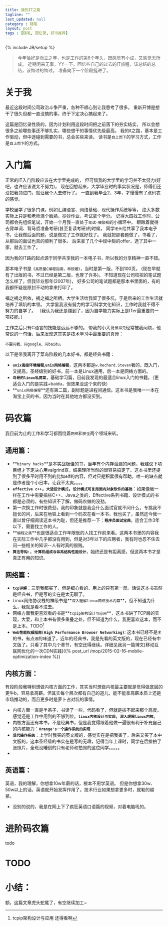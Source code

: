 ```yaml
---
title: 我的IT之路
tagline: ""
last_updated: null
category : 随笔
layout: post
tags : [随笔, 回忆录, 好书推荐]
---
```

{% include JB/setup %}

> 今年恰好是而立之年，也是工作的第8个年头，既感觉有小成，又感觉无所成。
> 近期闲来无事，YY一下。回忆些自己的过去的IT旅程，该总结的总结，该悔过的悔过。
> 准备向下一个阶段挺进了。

<!-- more -->

关于我
===============================================================================

最近这段时间公司政治斗争严重，各种不顺心到让我思考了很多。
重新开博是想干了很久但都一直没搞的事，终于下定决心搞起来了。

这篇是回忆录性质的，因为计划利用这段时间把之前落下的夯实结实，
所以会想很多之前哪些事还不够扎实，哪些想干的事情优先级最高。
我的it之路，基本是工作驱动，但中途碰到需要的书，总会买些来读。
读书是`自上而下`的学习方式，工作是`自上而下`的方式。


入门篇
==============================================================================

正常的IT入门阶段应该在大学里完成的，
但可惜我的大学里的学习并不太努力(好吧，也许应该说太不努力)，
现在回想起来，大学毕业时的事实状况是，师傅们还没把我领进门，就让我个人去修行了。
一直到我毕业2、3年，才慢慢有了点码农的感觉。

学校里学了很多门课，例如汇编语言、网络基础、现代操作系统等等，
绝大多数实际上只是和老师混个脸熟，抄抄作业，考试拿个学分。
记得大四找工作时，公司都会先组织笔试，开始一个月我一直处于`笔试-被鄙视`的小循环中。
眼瞅着就得去背单词、背马哲准备考研(甚至复读考研)的时候，
同学`老头`给共享了我本电子书，让我做后面的题，说是做完了工作就好找了。
我就把那套题做了，书看了，从那后的面试也真的顺利了很多。
后来拿了几个中规中矩的offer，选了其中一家，就去工作了。

因为我的IT路的起点源于同学共享我的一本电子书，所以我的分享精神一直不错。

那本电子书是`《高质量C编程指南，林锐著》`，当时是第一版，不到100页。
(现在早就有了出版的书，不过已经是第二版，也厚了许多)。
不知道现在公司校招的笔试题怎么样了，但我毕业那年(2007年)，
好多公司的笔试题都是那本书里面的，有的我都怀疑是原封不动的拿来打印了。

福之祸之所依，祸之福之所栖。大学生活给我留了很多坑，于是后来的工作生活就培养了填坑的本领。
大学里我没有努力的学习科学文化知识，工作时我就不得不努力的自学了。
（我认为我还是赚到了，因为自学能力实际上是ITer最重要的一项技能。）

工作之后只有C语言的技能是远远不够的。
带我的小大哥`景祥兄`经常被我问烦，他常说的一句话，后来发现这其实是技术学习中最重要的真谛：

``` tips
不要问我，问google，问baidu。
```

以下是带我离开了菜鸟阶段的几本好书，都是经典书籍：

* **`unix高级环境编程`**,**`unix网络编程`**，这两本都是`w.Rechard.Steven`著的，既入门，又提高，圣经级别的好书，前一本是Linux通用，后一本是网络方面的。
* **`鸟哥的linux私房菜`**，基础学习篇，目前我发现的最适合linux入门的书籍。（更适合入门的是实践+baidu，但效果没这个来的快）
* **`unix网络编程`**还有第二篇，副标题是进程间通信。这本书是我唯一一本在淘宝上买的书，因为当时在其他地方都没买到。


码农篇
==============================================================================

我目前为止的工作和学习都围绕着`网络`和`安全`两个领域来转。

通用篇：
----------

* **`binary hacks`**是本实战极佳的书，当年有个内存泄漏的问题，我建议下项目组才下定决心用valgrind查，结果理所当然的很容易搞定了。这本书里还提到了很多平时用不到的比如elf的内容，但对只是积累很有帮助。唯一的缺点就是作者是个小日本，让我不太爽。。。。
* **`effective c++`，`大话设计模式`，`设计模式可复用面向对象软件的基础`**：如果像我一样在工作中需要搞些C++、Java之类的，Effective系列书籍、设计模式的书都是必须的。有些知识不了解，做码农做的没劲。
* 第一次换工作时很费劲，我的印象就是我会什么面试官就不问什么，专挑我不擅长的问，后来在地铁上看到一个码农在看一本书，我也买了，虽然迄今我一直以曾仔细阅读这本书为耻，但还是推荐一下：**`程序员面试宝典`**。适合工作3年以下，需要找工作的人。
* **`编程之美`**也是很适合工作年限低的人找工作前来看。这两本书里的内容我在实际工作中几乎都没有用到，但是对3年以下的应聘者，我有时也忍不住去问一些相关的知识--人有时真的很贱。
* **`算法导构:`**，**`计算机组成与体系结构性能设计`**，始终还是有距离感，但这两本书才是真正有用的知识。


网络篇：
-----------

* **`tcp详解`**：三册我都买了，但是细心看的、用上的只有第一册。话说这本书虽然是经典书，但是写的实在是太无聊了。
* Linux网络协议栈的神级书是**`深入理解linux网络技术内幕`**，但不知道为什么，我就是看不进去。
* 网络方面我更喜欢看的书是**`tcpip架构设计与应用`**，这本书讲了TCP层的实现，大爱，和上本书有很多重叠之处，但不知道为什么，我更喜欢这本，而不是上本。TODO[^1]
* **`Web性能权威指南(High Performance Browser Networking)`**: 这本书已经不是`术`的书，有点`道`的味道了，近年的经典书，我是先看的英文版的，现在已经有中文版了。只看了其中几个章节，有空还得继续。详细见我另一篇博文[移动互联网优化的一次CDN实践]({% post_url /mop/2015-02-16-mobile-optimization-index %})



内核方面：
-------------

有段阶段我特别想做内核方面的工作，其实当时想做内核最主要就是觉得做底层的更牛b，容易拿高薪。但其实每个层次都有自己的道儿，能不能拿高薪本质上还是市场推动的，而且更多时是萝卜占对坑的事情。

* 内核方面一直是半吊子，书读了一些，代码看了，但就是拔不起来那个高度。感觉还是工作中用到的不够到位。**`linux内核设计与实现`**，**`深入理解linux内核`**。
* 内核方面还有本书，不是经典书，但是我觉得跟着他做一遍很有利于补充自己的内核能力：**`Orange's一个操作系统的实现`**
* **`现代操作系统`**：上学时我买的英文版的，感觉实在是把我害了，后来又买了本中文版的，这本圣经级的书实在是写的无趣，记得当年上课时，同学在后排拍了张照片，全班没睡倒的只有老师和拍照的这位同学。。。。。
* 

英语篇：
----------

英语，我的理解，你想拿10w年薪的话，根本不用学英语。
但是你想拿30w、50w以上的话，英语就开始发挥作用了。技术行业如果想拿更多时，就勒的越紧。

* 没别的说的，我是在网上下了疯狂英语口语篇的视频，对着电脑吼的。

进阶码农篇
==============================================================================

todo


TODO
=======================

[^1]: tcpip架构设计与应用 还得看啊

小结：
======================

额，这篇文章虎头蛇尾了，有空继续加工~




